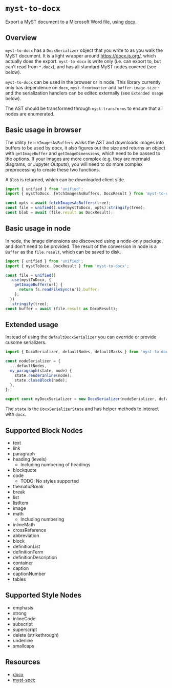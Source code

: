 # `myst-to-docx`

Export a MyST document to a Microsoft Word file, using [docx](https://docx.js.org/).

## Overview

`myst-to-docx` has a `DocxSerializer` object that you write to as you walk the MyST document. It is a light wrapper around <https://docx.js.org/>, which actually does the export. `myst-to-docx` is write only (i.e. can export to, but can’t read from `*.docx`), and has all standard MyST nodes covered (see below).

`myst-to-docx` can be used in the browser or in node. This library currently only has dependence on `docx`, `myst-frontmatter` and `buffer-image-size` - and the serialization handlers can be edited externally (see `Extended Usage` below).

The AST should be transformed through `myst-transforms` to ensure that all nodes are enumerated.

## Basic usage in browser

The utility `fetchImagesAsBuffers` walks the AST and downloads images into buffers to be used by docx, it also figures out the size and returns an object with `getImageBuffer` and `getImageDimensions`, which need to be passed to the options. If your images are more complex (e.g. they are mermaid diagrams, or Jupyter Outputs), you will need to do more complex preprocessing to create these two functions.

A `Blob` is returned, which can be downloaded client side.

```typescript
import { unified } from 'unified';
import { mystToDocx, fetchImagesAsBuffers, DocxResult } from 'myst-to-docx';

const opts = await fetchImagesAsBuffers(tree);
const file = unified().use(mystToDocx, opts).stringify(tree);
const blob = await (file.result as DocxResult);
```

## Basic usage in node

In node, the image dimensions are discovered using a node-only package, and don't need to be provided. The result of the conversion in node is a `Buffer` as the `file.result`, which can be saved to disk.

```typescript
import { unified } from 'unified';
import { mystToDocx, DocxResult } from 'myst-to-docx';

const file = unified()
  .use(mystToDocx, {
    getImageBuffer(url) {
      return fs.readFileSync(url).buffer;
    };
  })
  .stringify(tree);
const buffer = await (file.result as DocxResult);
```

## Extended usage

Instead of using the `defaultDocxSerializer` you can override or provide cusome serializers.

```ts
import { DocxSerializer, defaultNodes, defaultMarks } from 'myst-to-docx';

const nodeSerializer = {
  ...defaultNodes,
  my_paragraph(state, node) {
    state.renderInline(node);
    state.closeBlock(node);
  },
};

export const myDocxSerializer = new DocxSerializer(nodeSerializer, defaultMarks);
```

The `state` is the `DocxSerializerState` and has helper methods to interact with `docx`.

## Supported Block Nodes

- text
- link
- paragraph
- heading (levels)
  - Including numbering of headings
- blockquote
- code
  - TODO: No styles supported
- thematicBreak
- break
- list
- listItem
- image
- math
  - Including numbering
- inlineMath
- crossReference
- abbreviation
- block
- definitionList
- definitionTerm
- definitionDescription
- container
- caption
- captionNumber
- tables

## Supported Style Nodes

- emphasis
- strong
- inlineCode
- subscript
- superscript
- delete (strikethrough)
- underline
- smallcaps

## Resources

- [docx](https://docx.js.org/)
- [myst-spec](https://github.com/executablebooks/myst-spec)
